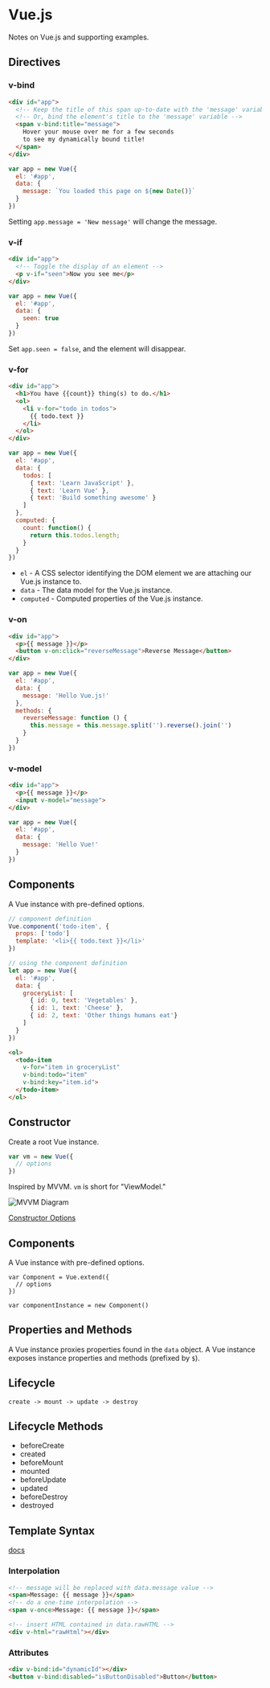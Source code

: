 # Vue.js

Notes on Vue.js and supporting examples.

## Directives

### v-bind

```html
<div id="app">
  <!-- Keep the title of this span up-to-date with the 'message' variable. -->
  <!-- Or, bind the element's title to the 'message' variable -->
  <span v-bind:title="message">
    Hover your mouse over me for a few seconds
    to see my dynamically bound title!
  </span>
</div>
```

```js
var app = new Vue({
  el: '#app',
  data: {
    message: `You loaded this page on ${new Date()}`
  }
})
```

Setting `app.message = 'New message'` will change the message.


### v-if

```html
<div id="app">
  <!-- Toggle the display of an element -->
  <p v-if="seen">Now you see me</p>
</div>
```

```js
var app = new Vue({
  el: '#app',
  data: {
    seen: true
  }
})
```

Set `app.seen = false`, and the element will disappear.


### v-for

```html
<div id="app">
  <h1>You have {{count}} thing(s) to do.</h1>
  <ol>
    <li v-for="todo in todos">
      {{ todo.text }}
    </li>
  </ol>
</div>
```

```js
var app = new Vue({
  el: '#app',
  data: {
    todos: [
      { text: 'Learn JavaScript' },
      { text: 'Learn Vue' },
      { text: 'Build something awesome' }
    ]
  },
  computed: {
    count: function() {
      return this.todos.length;
    }
  }
})
```

* `el` - A CSS selector identifying the DOM element we are attaching our Vue.js instance to.
* `data` - The data model for the Vue.js instance.
* `computed` - Computed properties of the Vue.js instance.

### v-on

```html
<div id="app">
  <p>{{ message }}</p>
  <button v-on:click="reverseMessage">Reverse Message</button>
</div>
```

```js
var app = new Vue({
  el: '#app',
  data: {
    message: 'Hello Vue.js!'
  },
  methods: {
    reverseMessage: function () {
      this.message = this.message.split('').reverse().join('')
    }
  }
})
```

### v-model

```html
<div id="app">
  <p>{{ message }}</p>
  <input v-model="message">
</div>
```

```js
var app = new Vue({
  el: '#app',
  data: {
    message: 'Hello Vue!'
  }
})
```

## Components

A Vue instance with pre-defined options.

```js
// component definition
Vue.component('todo-item', {
  props: ['todo']
  template: '<li>{{ todo.text }}</li>'
})

// using the component definition
let app = new Vue({
  el: '#app',
  data: {
    groceryList: [
      { id: 0, text: 'Vegetables' },
      { id: 1, text: 'Cheese' },
      { id: 2, text: 'Other things humans eat'}
    ]
  }
})
```

```html
<ol>
  <todo-item
    v-for="item in groceryList"
    v-bind:todo="item"
    v-bind:key="item.id">
  </todo-item>
</ol>
```

## Constructor

Create a root Vue instance.

```js
var vm = new Vue({
  // options
})
```

Inspired by MVVM. `vm` is short for "ViewModel."

![MVVM Diagram](https://upload.wikimedia.org/wikipedia/commons/8/87/MVVMPattern.png)

[Constructor Options](https://vuejs.org/v2/api/)

## Components

A Vue instance with pre-defined options.

```
var Component = Vue.extend({
  // options
})

var componentInstance = new Component()
```

## Properties and Methods

A Vue instance proxies properties found in the `data` object. A Vue instance
exposes instance properties and methods (prefixed by `$`).

## Lifecycle

`create -> mount -> update -> destroy`

## Lifecycle Methods

* beforeCreate
* created
* beforeMount
* mounted
* beforeUpdate
* updated
* beforeDestroy
* destroyed

## Template Syntax

[docs](https://vuejs.org/v2/guide/syntax.html)

### Interpolation

```html
<!-- message will be replaced with data.message value -->
<span>Message: {{ message }}</span>
<!-- do a one-time interpolation -->
<span v-once>Message: {{ message }}</span>
```

```html
<!-- insert HTML contained in data.rawHTML -->
<div v-html="rawHtml"></div>
```

### Attributes

```html
<div v-bind:id="dynamicId"></div>
<button v-bind:disabled="isButtonDisabled">Button</button>
```
